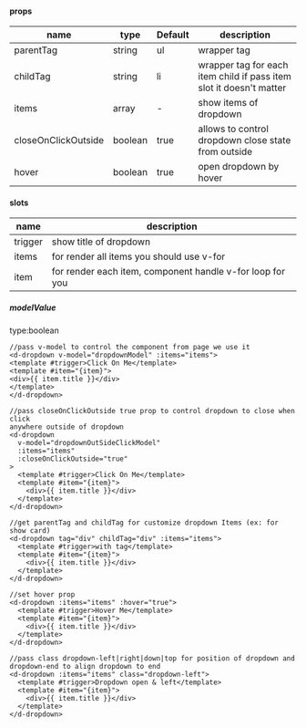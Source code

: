 #### props

| name                | type    | Default | description                                                         |
| ------------------- | ------- | ------- | ------------------------------------------------------------------- |
| parentTag           | string  | ul      | wrapper tag                                                         |
| childTag            | string  | li      | wrapper tag for each item child if pass item slot it doesn't matter |
| items               | array   | -       | show items of dropdown                                              |
| closeOnClickOutside | boolean | true    | allows to control dropdown close state from outside                 |
| hover               | boolean | true    | open dropdown by hover                                              |

#### slots

| name    | description                                               |
| ------- | --------------------------------------------------------- |
| trigger | show title of dropdown                                    |
| items   | for render all items you should use v-for                 |
| item    | for render each item, component handle v-for loop for you |

##### modelValue

type:boolean

```vue
//pass v-model to control the component from page we use it
<d-dropdown v-model="dropdownModel" :items="items">
<template #trigger>Click On Me</template>
<template #item="{item}">
<div>{{ item.title }}</div>
</template>
</d-dropdown>

//pass closeOnClickOutside true prop to control dropdown to close when click
anywhere outside of dropdown
<d-dropdown
  v-model="dropdownOutSideClickModel"
  :items="items"
  :closeOnClickOutside="true"
>
  <template #trigger>Click On Me</template>
  <template #item="{item}">
    <div>{{ item.title }}</div>
  </template>
</d-dropdown>

//get parentTag and childTag for customize dropdown Items (ex: for show card)
<d-dropdown tag="div" childTag="div" :items="items">
  <template #trigger>with tag</template>
  <template #item="{item}">
    <div>{{ item.title }}</div>
  </template>
</d-dropdown>

//set hover prop
<d-dropdown :items="items" :hover="true">
  <template #trigger>Hover Me</template>
  <template #item="{item}">
    <div>{{ item.title }}</div>
  </template>
</d-dropdown>

//pass class dropdown-left|right|down|top for position of dropdown and
dropdown-end to align dropdown to end
<d-dropdown :items="items" class="dropdown-left">
  <template #trigger>Dropdown open & left</template>
  <template #item="{item}">
    <div>{{ item.title }}</div>
  </template>
</d-dropdown>
```
